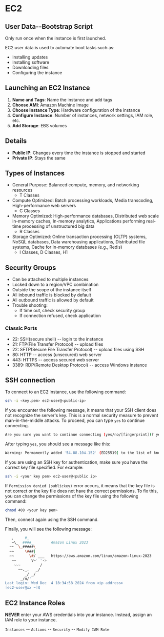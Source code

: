 # EC2

## User Data--Bootstrap Script

Only run once when the instance is first launched.

EC2 user data is used to automate boot tasks such as:

- Installing updates
- Installing software
- Downloading files
- Configuring the instance

## Launching an EC2 Instance

1. **Name and Tags**: Name the instance and add tags
2. **Choose AMI**: Amazon Machine Image
3. **Choose Instance Type**: Hardware configuration of the instance
4. **Configure Instance**: Number of instances, network settings, IAM role, etc.
5. **Add Storage**: EBS volumes

## Details

- **Public IP**: Changes every time the instance is stopped and started
- **Private IP**: Stays the same

## Types of Instances

- General Purpose: Balanced compute, memory, and networking resources
  - T Classes
- Compute Optimized: Batch processing workloads, Media transcoding, High-performance web servers
  - C Classes
- Memory Optimized: High-performance databases, Distributed web scale in-memory caches, In-memory analytics, Applications performing real-time processing of unstructured big data
  - R Classes
- Storage Optimized: Online transaction processing (OLTP) systems, NoSQL databases, Data warehousing applications, Distributed file systems, Cache for in-memory databases (e.g., Redis)
  - I Classes, D Classes, H1

## Security Groups

- Can be attached to multiple instances
- Locked down to a region/VPC combination
- Outside the scope of the instance itself
- All inbound traffic is blocked by default
- All outbound traffic is allowed by default
- Trouble shooting:
  - If time out, check security group
  - If connection refused, check application

### Classic Ports

- 22: SSH(secure shell) -- login to the instance
- 21: FTP(File Transfer Protocol) -- upload files
- 22: SFTP(Secure File Transfer Protocol) -- upload files using SSH
- 80: HTTP -- access (unsecured) web server
- 443: HTTPS -- access secured web server
- 3389: RDP(Remote Desktop Protocol) -- access Windows instance

## SSH connection

To connect to an EC2 instance, use the following command:

```bash
ssh -i <key.pem> ec2-user@<public-ip>
```

If you encounter the following message, it means that your SSH client does not recognize the server's key. This is a normal security measure to prevent man-in-the-middle attacks. To proceed, you can type `yes` to continue connecting.

```sh
Are you sure you want to continue connecting (yes/no/[fingerprint])? yes
```

After typing `yes`, you should see a message like this:

```sh
Warning: Permanently added '54.88.104.152' (ED25519) to the list of known hosts.
```

If you are using an SSH key for authentication, make sure you have the correct key file specified. For example:

```sh
ssh -i <your key pem> ec2-user@<public ip>
```

If `Permission denied (publickey)` error occurs, it means that the key file is not correct or the key file does not have the correct permissions. To fix this, you can change the permissions of the key file using the following command:

```sh
chmod 400 <your key pem>
```

Then, connect again using the SSH command.

Finally, you will see the following message:

```sh
   ,     #_
   ~\_  ####_        Amazon Linux 2023
  ~~  \_#####\
  ~~     \###|
  ~~       \#/ ___   https://aws.amazon.com/linux/amazon-linux-2023
   ~~       V~' '->
    ~~~         /
      ~~._.   _/
         _/ _/
       _/m/'
Last login: Wed Dec  4 18:34:58 2024 from <ip address>
[ec2-user@xx ~]$
```

## EC2 Instance Roles

**NEVER** enter your AWS credentials into your instance. Instead, assign an IAM role to your instance.

`Instances` -- `Actions` -- `Security` -- `Modify IAM Role`
